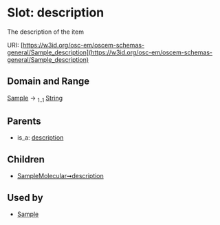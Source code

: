 
# Slot: description

The description of the item

URI: [https://w3id.org/osc-em/oscem-schemas-general/Sample_description](https://w3id.org/osc-em/oscem-schemas-general/Sample_description)


## Domain and Range

[Sample](Sample.md) &#8594;  <sub>1..1</sub> [String](types/String.md)

## Parents

 *  is_a: [description](description.md)

## Children

 *  [SampleMolecular➞description](SampleMolecular_description.md)

## Used by

 * [Sample](Sample.md)

